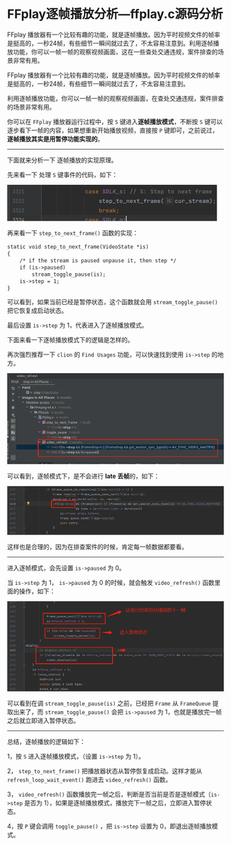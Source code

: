 # FFplay逐帧播放分析—ffplay.c源码分析

<div id="meta-description---">FFplay 播放器有一个比较有趣的功能，就是逐帧播放。因为平时视频文件的帧率是挺高的，一秒24帧，有些细节一瞬间就过去了，不太容易注意到。利用逐帧播放功能，你可以一帧一帧的观察视频画面，这在一些查处交通违规，案件排查的场景非常有用。</div>

FFplay 播放器有一个比较有趣的功能，就是逐帧播放。因为平时视频文件的帧率是挺高的，一秒24帧，有些细节一瞬间就过去了，不太容易注意到。

利用逐帧播放功能，你可以一帧一帧的观察视频画面，在查处交通违规，案件排查的场景非常有用。

你可以在 `FFplay` 播放器运行过程中，按 `S` 键进入**逐帧播放模式**，不断按 `S` 键可以逐步看下一帧的内容，如果想重新开始播放视频，直接按 `P` 键即可，之前说过，**逐帧播放其实是用暂停功能实现的**。

------

下面就来分析一下 逐帧播放的实现原理。

先来看一下 处理 `S` 键事件的代码，如下：

![1-1](step\1-1.png)

再来看一下 `step_to_next_frame()` 函数的实现：

```
static void step_to_next_frame(VideoState *is)
{
    /* if the stream is paused unpause it, then step */
    if (is->paused)
        stream_toggle_pause(is);
    is->step = 1;
}
```

可以看到，如果当前已经是暂停状态，这个函数就会用 `stream_toggle_pause()` 把它恢复成启动状态。

最后设置 `is->step` 为 1，代表进入了逐帧播放模式。

下面来看一下逐帧播放模式下的逻辑是怎样的。

再次强烈推荐一下 `clion` 的 `Find Usages` 功能，可以快速找到使用 `is->step` 的地方。

![1-2](step\1-2.png)

可以看到，逐帧模式下，是不会进行 **late 丢帧**的，如下：

![1-3](step\1-3.png)

这样也是合理的，因为在排查案件的时候，肯定每一帧数据都要看。

------

进入逐帧模式，会先设置 `is->paused` 为 0。

当 `is->step` 为 1， `is->paused` 为 0 的时候，就会触发 `video_refresh()` 函数里面的操作，如下：

![1-4](step\1-4.png)

可以看到在调 `stream_toggle_pause(is)` 之前，已经把 `Frame` 从 `FrameQueue` 提取出来了，而 `stream_toggle_pause()` 会把  `is->paused` 为 1，也就是播放完一帧之后就立即进入暂停状态。

------

总结，逐帧播放的逻辑如下：

1，按 `S` 进入逐帧播放模式，（设置 `is->step` 为 1）。

2， `step_to_next_frame()` 把播放器状态从暂停恢复成启动。这样才能从 `refresh_loop_wait_event()` 跑进去 `video_refresh()` 函数。

3， `video_refresh()` 函数播放完一帧之后，判断是否当前是否是逐帧模式（`is->step` 是否为 1），如果是逐帧播放模式，播放完下一帧之后，立即进入暂停状态。

4，按 `P` 键会调用 `toggle_pause()` ，把  `is->step` 设置为 0，即退出逐帧播放模式。
